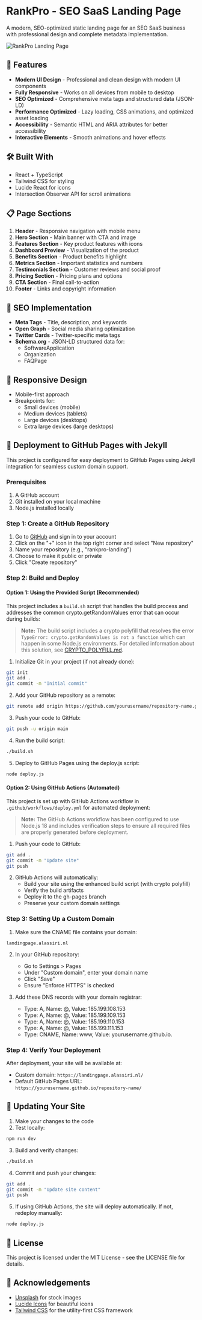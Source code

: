 # RankPro - SEO SaaS Landing Page

A modern, SEO-optimized static landing page for an SEO SaaS business with professional design and complete metadata implementation.

![RankPro Landing Page](./screenshots/rankpro-landing-page.png)

## 🚀 Features

- **Modern UI Design** - Professional and clean design with modern UI components
- **Fully Responsive** - Works on all devices from mobile to desktop
- **SEO Optimized** - Comprehensive meta tags and structured data (JSON-LD)
- **Performance Optimized** - Lazy loading, CSS animations, and optimized asset loading
- **Accessibility** - Semantic HTML and ARIA attributes for better accessibility
- **Interactive Elements** - Smooth animations and hover effects

## 🛠️ Built With

- React + TypeScript
- Tailwind CSS for styling
- Lucide React for icons
- Intersection Observer API for scroll animations

## 📋 Page Sections

1. **Header** - Responsive navigation with mobile menu
2. **Hero Section** - Main banner with CTA and image
3. **Features Section** - Key product features with icons
4. **Dashboard Preview** - Visualization of the product
5. **Benefits Section** - Product benefits highlight
6. **Metrics Section** - Important statistics and numbers
7. **Testimonials Section** - Customer reviews and social proof
8. **Pricing Section** - Pricing plans and options
9. **CTA Section** - Final call-to-action
10. **Footer** - Links and copyright information

## 🔧 SEO Implementation

- **Meta Tags** - Title, description, and keywords
- **Open Graph** - Social media sharing optimization
- **Twitter Cards** - Twitter-specific meta tags
- **Schema.org** - JSON-LD structured data for:
  - SoftwareApplication
  - Organization
  - FAQPage

## 📱 Responsive Design

- Mobile-first approach
- Breakpoints for:
  - Small devices (mobile)
  - Medium devices (tablets)
  - Large devices (desktops)
  - Extra large devices (large desktops)

## 🚀 Deployment to GitHub Pages with Jekyll

This project is configured for easy deployment to GitHub Pages using Jekyll integration for seamless custom domain support.

### Prerequisites

1. A GitHub account
2. Git installed on your local machine
3. Node.js installed locally

### Step 1: Create a GitHub Repository

1. Go to [GitHub](https://github.com) and sign in to your account
2. Click on the "+" icon in the top right corner and select "New repository"
3. Name your repository (e.g., "rankpro-landing")
4. Choose to make it public or private
5. Click "Create repository"

### Step 2: Build and Deploy

#### Option 1: Using the Provided Script (Recommended)

This project includes a `build.sh` script that handles the build process and addresses the common crypto.getRandomValues error that can occur during builds:

> **Note:** The build script includes a crypto polyfill that resolves the error `TypeError: crypto.getRandomValues is not a function` which can happen in some Node.js environments. For detailed information about this solution, see [CRYPTO_POLYFILL.md](./CRYPTO_POLYFILL.md).

1. Initialize Git in your project (if not already done):

```bash
git init
git add .
git commit -m "Initial commit"
```

2. Add your GitHub repository as a remote:

```bash
git remote add origin https://github.com/yourusername/repository-name.git
```

3. Push your code to GitHub:

```bash
git push -u origin main
```

4. Run the build script:

```bash
./build.sh
```

5. Deploy to GitHub Pages using the deploy.js script:

```bash
node deploy.js
```

#### Option 2: Using GitHub Actions (Automated)

This project is set up with GitHub Actions workflow in `.github/workflows/deploy.yml` for automated deployment:

> **Note:** The GitHub Actions workflow has been configured to use Node.js 18 and includes verification steps to ensure all required files are properly generated before deployment.

1. Push your code to GitHub:

```bash
git add .
git commit -m "Update site"
git push
```

2. GitHub Actions will automatically:
   - Build your site using the enhanced build script (with crypto polyfill)
   - Verify the build artifacts 
   - Deploy it to the gh-pages branch
   - Preserve your custom domain settings

### Step 3: Setting Up a Custom Domain

1. Make sure the CNAME file contains your domain:
```
landingpage.alassiri.nl
```

2. In your GitHub repository:
   - Go to Settings > Pages
   - Under "Custom domain", enter your domain name
   - Click "Save"
   - Ensure "Enforce HTTPS" is checked

3. Add these DNS records with your domain registrar:
   - Type: A, Name: @, Value: 185.199.108.153
   - Type: A, Name: @, Value: 185.199.109.153
   - Type: A, Name: @, Value: 185.199.110.153
   - Type: A, Name: @, Value: 185.199.111.153
   - Type: CNAME, Name: www, Value: yourusername.github.io.

### Step 4: Verify Your Deployment

After deployment, your site will be available at:
- Custom domain: `https://landingpage.alassiri.nl/`
- Default GitHub Pages URL: `https://yourusername.github.io/repository-name/`

## 🔄 Updating Your Site

1. Make your changes to the code
2. Test locally:

```bash
npm run dev
```

3. Build and verify changes:

```bash
./build.sh
```

4. Commit and push your changes:

```bash
git add .
git commit -m "Update site content"
git push
```

5. If using GitHub Actions, the site will deploy automatically.
   If not, redeploy manually:

```bash
node deploy.js
```

## 📝 License

This project is licensed under the MIT License - see the LICENSE file for details.

## 🙏 Acknowledgements

- [Unsplash](https://unsplash.com/) for stock images
- [Lucide Icons](https://lucide.dev/) for beautiful icons
- [Tailwind CSS](https://tailwindcss.com/) for the utility-first CSS framework